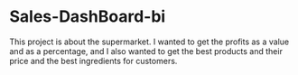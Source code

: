 # Sales-DashBoard-bi
This project is about the supermarket. I wanted to get the profits as a value and as a percentage, and I also wanted to get the best products and their price and the best ingredients for customers.
